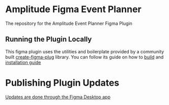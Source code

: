 # Amplitude Figma Event Planner

The repository for the Amplitude Event Planner Figma Plugin

## Running the Plugin Locally

This figma plugin uses the utilities and boilerplate provided by a community built [create-figma-plug](https://github.com/yuanqing/create-figma-plugin) library. You can follow its guide on how to [build](https://github.com/yuanqing/create-figma-plugin) and [installation guide](https://github.com/yuanqing/create-figma-plugin#installing-the-plugin)

# Publishing Plugin Updates

[Updates are done through the Figma Desktop app](https://help.figma.com/hc/en-us/articles/360042293714#Publish_an_update)
